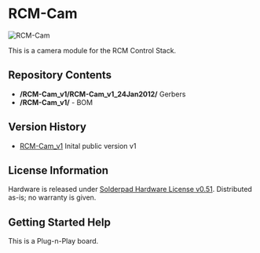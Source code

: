 RCM-Cam
========================

![RCM-Cam](http://engineering3.org/wp-content/uploads/2015/02/RCM-Cam_small.jpg)

This is a camera module for the RCM Control Stack.


Repository Contents
-------------------

* **/RCM\-Cam\_v1/RCM-Cam\_v1\_24Jan2012/** Gerbers
* **/RCM\-Cam\_v1/** - BOM


Version History
---------------
* [RCM-Cam_v1](https://github.com/Engineering-3/RCM-Cam/tree/master/RCM-Cam_v1) Inital public version v1


License Information
-------------------
Hardware is released under [Solderpad Hardware License v0.51](http://solderpad.org/licenses/SHL-0.51/).
Distributed as-is; no warranty is given.


Getting Started Help
--------------------
This is a Plug-n-Play board.
